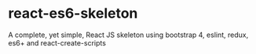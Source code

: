 # react-es6-skeleton
A complete, yet simple, React JS skeleton using bootstrap 4, eslint, redux, es6+ and react-create-scripts
